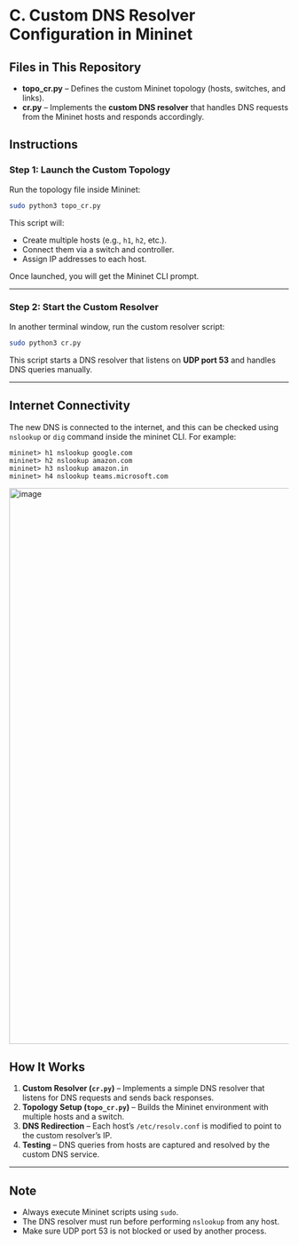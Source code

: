 # C. Custom DNS Resolver Configuration in Mininet

## Files in This Repository

- **topo_cr.py** – Defines the custom Mininet topology (hosts, switches, and links).  
- **cr.py** – Implements the **custom DNS resolver** that handles DNS requests from the Mininet hosts and responds accordingly.

## Instructions 
### Step 1: Launch the Custom Topology

Run the topology file inside Mininet:

```bash
sudo python3 topo_cr.py
```

This script will:
- Create multiple hosts (e.g., `h1`, `h2`, etc.).  
- Connect them via a switch and controller.  
- Assign IP addresses to each host.  

Once launched, you will get the Mininet CLI prompt.

---

### Step 2: Start the Custom Resolver

In another terminal window, run the custom resolver script:

```bash
sudo python3 cr.py
```

This script starts a DNS resolver that listens on **UDP port 53** and handles DNS queries manually.

---

## Internet Connectivity
The new DNS is connected to the internet, and this can be checked using ```nslookup``` or ```dig``` command inside the mininet CLI.
For example:
```
mininet> h1 nslookup google.com
mininet> h2 nslookup amazon.com
mininet> h3 nslookup amazon.in
mininet> h4 nslookup teams.microsoft.com
```

<img width="1600" height="1001" alt="image" src="https://github.com/user-attachments/assets/388a63e4-29dd-4a5f-a051-e4d0d5324184" />

## How It Works

1. **Custom Resolver (`cr.py`)** – Implements a simple DNS resolver that listens for DNS requests and sends back responses.  
2. **Topology Setup (`topo_cr.py`)** – Builds the Mininet environment with multiple hosts and a switch.  
3. **DNS Redirection** – Each host’s `/etc/resolv.conf` is modified to point to the custom resolver’s IP.  
4. **Testing** – DNS queries from hosts are captured and resolved by the custom DNS service.

---


## Note

- Always execute Mininet scripts using `sudo`.  
- The DNS resolver must run before performing `nslookup` from any host.  
- Make sure UDP port 53 is not blocked or used by another process.  
